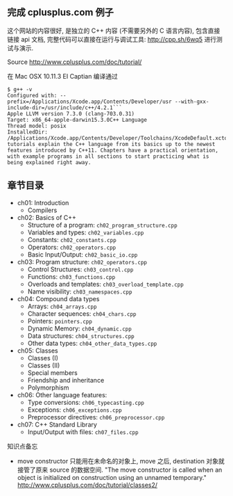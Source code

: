 ## 完成 cplusplus.com 例子

这个网站的内容很好, 是独立的 C++ 内容 (不需要另外的 C 语言内容), 包含直接链接 api 文档, 完整代码可以直接在运行与调试工具: http://cpp.sh/6wq5 进行测试与演示.

Source http://www.cplusplus.com/doc/tutorial/


在 Mac OSX 10.11.3 EI Captian 编译通过

```
$ g++ -v
Configured with: --prefix=/Applications/Xcode.app/Contents/Developer/usr --with-gxx-include-dir=/usr/include/c++/4.2.1```
Apple LLVM version 7.3.0 (clang-703.0.31)
Target: x86_64-apple-darwin15.3.0C++ Language
Thread model: posix
InstalledDir: /Applications/Xcode.app/Contents/Developer/Toolchains/XcodeDefault.xctoolchain/usr/binThese tutorials explain the C++ language from its basics up to the newest features introduced by C++11. Chapters have a practical orientation, with example programs in all sections to start practicing what is being explained right away.
```

## 章节目录

* ch01: Introduction
    - Compilers
* ch02: Basics of C++
    - Structure of a program: `ch02_program_structure.cpp`
    - Variables and types: `ch02_variables.cpp`
    - Constants: `ch02_constants.cpp`
    - Operators: `ch02_operators.cpp`
    - Basic Input/Output: `ch02_basic_io.cpp`
* ch03: Program structure: `ch02_operators.cpp`
    - Control Structures:  `ch03_control.cpp`
    - Functions: `ch03_functions.cpp`
    - Overloads and templates: `ch03_overload_template.cpp`
    - Name visibility: `ch03_namespaces.cpp`
* ch04: Compound data types
    - Arrays: `ch04_arrays.cpp`
    - Character sequences: `ch04_chars.cpp`
    - Pointers: `pointers.cpp`
    - Dynamic Memory: `ch04_dynamic.cpp`
    - Data structures: `ch04_structures.cpp`
    - Other data types: `ch04_other_data_types.cpp`
* ch05: Classes
    - Classes (I)
    - Classes (II)
    - Special members
    - Friendship and inheritance
    - Polymorphism
* ch06: Other language features: 
    - Type conversions: `ch06_typecasting.cpp`
    - Exceptions: `ch06_exceptions.cpp`
    - Preprocessor directives: `ch06_preprocessor.cpp`
* ch07: C++ Standard Library
    - Input/Output with files: `ch07_files.cpp`



知识点备忘

* move constructor 只能用在未命名的对象上, move 之后, destination 对象就接管了原来 source 的数据空间.  "The move constructor is called when an object is initialized on construction using an unnamed temporary." 
http://www.cplusplus.com/doc/tutorial/classes2/ 